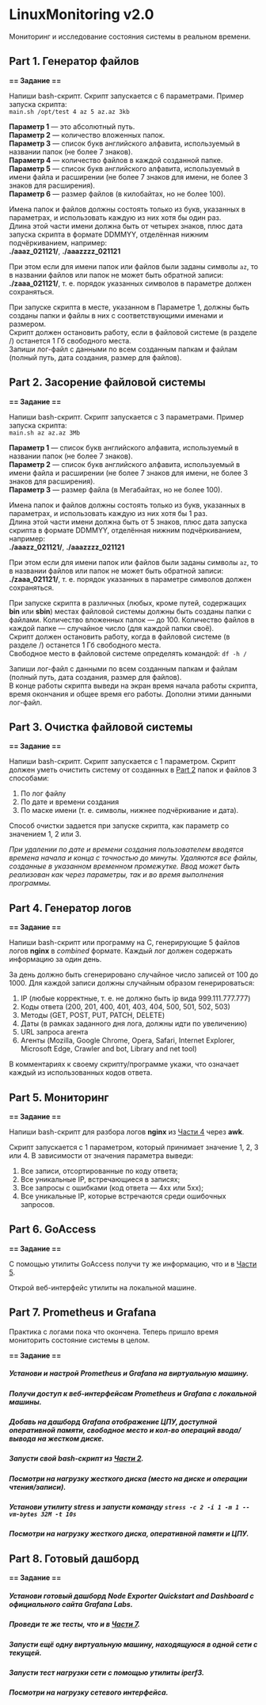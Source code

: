 # LinuxMonitoring v2.0

Мониторинг и исследование состояния системы в реальном времени.

## Part 1. Генератор файлов

**== Задание ==**

Напиши bash-скрипт. Скрипт запускается с 6 параметрами. Пример запуска скрипта: \
`main.sh /opt/test 4 az 5 az.az 3kb` 

**Параметр 1** — это абсолютный путь. \
**Параметр 2** — количество вложенных папок. \
**Параметр 3** — список букв английского алфавита, используемый в названии папок (не более 7 знаков). \
**Параметр 4** — количество файлов в каждой созданной папке. \
**Параметр 5** — список букв английского алфавита, используемый в имени файла и расширении (не более 7 знаков для имени, не более 3 знаков для расширения). \
**Параметр 6** — размер файлов (в килобайтах, но не более 100).  

Имена папок и файлов должны состоять только из букв, указанных в параметрах, и использовать каждую из них хотя бы один раз.  
Длина этой части имени должна быть от четырех знаков, плюс дата запуска скрипта в формате DDMMYY, отделённая нижним подчёркиванием, например: \
**./aaaz_021121/**, **./aaazzzz_021121** 

При этом если для имени папок или файлов были заданы символы `az`, то в названии файлов или папок не может быть обратной записи: \
**./zaaa_021121/**, т. е. порядок указанных символов в параметре должен сохраняться.

При запуске скрипта в месте, указанном в Параметре 1, должны быть созданы папки и файлы в них с соответствующими именами и размером.  
Скрипт должен остановить работу, если в файловой системе (в разделе /) останется 1 Гб свободного места.  
Запиши лог-файл с данными по всем созданным папкам и файлам (полный путь, дата создания, размер для файлов).


## Part 2. Засорение файловой системы

**== Задание ==**

Напиши bash-скрипт. Скрипт запускается с 3 параметрами. Пример запуска скрипта: \
`main.sh az az.az 3Mb`

**Параметр 1** — список букв английского алфавита, используемый в названии папок (не более 7 знаков). \
**Параметр 2** — список букв английского алфавита, используемый в имени файла и расширении (не более 7 знаков для имени, не более 3 знаков для расширения). \
**Параметр 3** — размер файла (в Мегабайтах, но не более 100).  

Имена папок и файлов должны состоять только из букв, указанных в параметрах, и использовать каждую из них хотя бы 1 раз.  
Длина этой части имени должна быть от 5 знаков, плюс дата запуска скрипта в формате DDMMYY, отделённая нижним подчёркиванием, например: \
**./aaazz_021121/**, **./aaazzzz_021121** 

При этом если для имени папок или файлов были заданы символы `az`, то в названии файлов или папок не может быть обратной записи: \
**./zaaa_021121/**, т. е. порядок указанных в параметре символов должен сохраняться.

При запуске скрипта в различных (любых, кроме путей, содержащих **bin** или **sbin**) местах файловой системы должны быть созданы папки с файлами.
Количество вложенных папок — до 100. Количество файлов в каждой папке — случайное число (для каждой папки своё).  
Скрипт должен остановить работу, когда в файловой системе (в разделе /) останется 1 Гб свободного места.  
Свободное место в файловой системе определять командой: `df -h /`  

Запиши лог-файл с данными по всем созданным папкам и файлам (полный путь, дата создания, размер для файлов).  
В конце работы скрипта выведи на экран время начала работы скрипта, время окончания и общее время его работы. Дополни этими данными лог-файл.


## Part 3. Очистка файловой системы

**== Задание ==**

Напиши bash-скрипт. Скрипт запускается с 1 параметром.
Скрипт должен уметь очистить систему от созданных в [Part 2](#part-2-засорение-файловой-системы) папок и файлов 3 способами:

1. По лог файлу
2. По дате и времени создания
3. По маске имени (т. е. символы, нижнее подчёркивание и дата).  

Способ очистки задается при запуске скрипта, как параметр со значением 1, 2 или 3.

*При удалении по дате и времени создания пользователем вводятся времена начала и конца с точностью до минуты. Удаляются все файлы, созданные в указанном временном промежутке. Ввод может быть реализован как через параметры, так и во время выполнения программы.*


## Part 4. Генератор логов

**== Задание ==**

Напиши bash-скрипт или программу на С, генерирующие 5 файлов логов **nginx** в *combined* формате.
Каждый лог должен содержать информацию за один день.

За день должно быть сгенерировано случайное число записей от 100 до 1000.
Для каждой записи должны случайным образом генерироваться:

1. IP (любые корректные, т. е. не должно быть ip вида 999.111.777.777)
2. Коды ответа (200, 201, 400, 401, 403, 404, 500, 501, 502, 503)
3. Методы (GET, POST, PUT, PATCH, DELETE)
4. Даты (в рамках заданного дня лога, должны идти по увеличению)
5. URL запроса агента
6. Агенты (Mozilla, Google Chrome, Opera, Safari, Internet Explorer, Microsoft Edge, Crawler and bot, Library and net tool)

В комментариях к своему скрипту/программе укажи, что означает каждый из использованных кодов ответа.


## Part 5. Мониторинг

**== Задание ==**

Напиши bash-скрипт для разбора логов **nginx** из [Части 4](#part-4-генератор-логов) через **awk**.

Скрипт запускается с 1 параметром, который принимает значение 1, 2, 3 или 4.
В зависимости от значения параметра выведи:

1. Все записи, отсортированные по коду ответа;
2. Все уникальные IP, встречающиеся в записях;
3. Все запросы с ошибками (код ответа — 4хх или 5хх);
4. Все уникальные IP, которые встречаются среди ошибочных запросов.


## Part 6. **GoAccess**

**== Задание ==**

С помощью утилиты GoAccess получи ту же информацию, что и в [Части 5](#part-5-мониторинг).

Открой веб-интерфейс утилиты на локальной машине.


## Part 7. **Prometheus** и **Grafana**

Практика с логами пока что окончена. Теперь пришло время мониторить состояние системы в целом.

**== Задание ==**

##### Установи и настрой **Prometheus** и **Grafana** на виртуальную машину.
##### Получи доступ к веб-интерфейсам **Prometheus** и **Grafana** с локальной машины.

##### Добавь на дашборд **Grafana** отображение ЦПУ, доступной оперативной памяти, свободное место и кол-во операций ввода/вывода на жестком диске.

##### Запусти свой bash-скрипт из [Части 2](#part-2-засорение-файловой-системы).
##### Посмотри на нагрузку жесткого диска (место на диске и операции чтения/записи).

##### Установи утилиту **stress** и запусти команду `stress -c 2 -i 1 -m 1 --vm-bytes 32M -t 10s`
##### Посмотри на нагрузку жесткого диска, оперативной памяти и ЦПУ.


## Part 8. Готовый дашборд

**== Задание ==**

##### Установи готовый дашборд *Node Exporter Quickstart and Dashboard* с официального сайта **Grafana Labs**.

##### Проведи те же тесты, что и в [Части 7](#part-7-prometheus-и-grafana).

##### Запусти ещё одну виртуальную машину, находящуюся в одной сети с текущей.
##### Запусти тест нагрузки сети с помощью утилиты **iperf3**.

##### Посмотри на нагрузку сетевого интерфейса.
